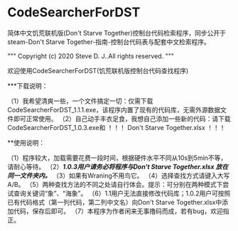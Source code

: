 # CodeSearcherForDST
简体中文饥荒联机版(Don't Starve Together)控制台代码检索程序，同步公开于steam-Don't Starve Together-指南-控制台代码表与配套中文检索程序。

"""
Copyright (c) 2020 Steve D. J..All rights reserved.
"""

欢迎使用CodeSearcherForDST(饥荒联机版控制台代码查找程序)

***下载说明：

（1）我希望清爽一些，一个文件搞定一切：仅需下载CodeSearcherForDST_1.1.1.exe，该程序内置了现有的代码库，无需外源数据文件即可正常使用。
（2）自己动手丰衣足食，我想自己添加一些新的代码：请下载CodeSearcherForDST_1.0.3.exe和 ！！！ Don't Starve Together.xlsx ！！！


**使用说明：

（1）程序较大，加载需要花费一段时间，根据硬件水平不同从10s到5min不等，请耐心等待。
（2）*****1.0.3用户请务必将程序与Don't Starve Together.xlsx 放在同一文件夹内。*****
（3）如果有Wraning不用鸟它。
（4）选择查找方式请键入大写A/B。
（5）两种查找方法的不同之处请自行体会。提示：可分别在两种模式下尝试查询关键词“象”、“海象”。
（6）1.1用户无法直接修改代码库；1.0.2用户可按照已有代码格式（第一列代码，第二列中文名）向Don't Starve Together.xlsx中添加代码，保存后即可。
（7）本程序为作者闲来无事撸码而成，若有bug，欢迎指正。
